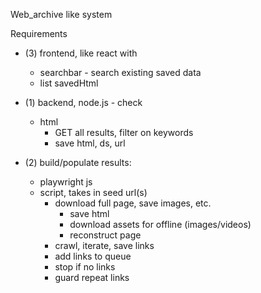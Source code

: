 Web_archive like system

Requirements
- (3) frontend, like react with 
    - searchbar - search existing saved data
    - list savedHtml

- (1) backend, node.js - check
    - html
        - GET all results, filter on keywords
        - save html, ds, url 

- (2) build/populate results: 
    - playwright js 
    - script, takes in seed url(s)
        - download full page, save images, etc.
            - save html
            - download assets for offline (images/videos)
            - reconstruct page
        - crawl, iterate, save links
        - add links to queue
        - stop if no links
        - guard repeat links
